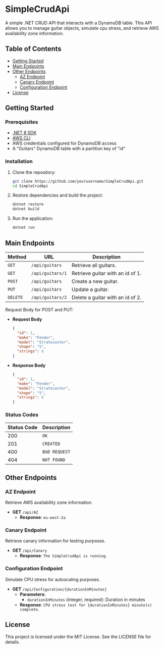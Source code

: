 # SimpleCrudApi

A simple .NET CRUD API that interacts with a DynamoDB table. This API allows you to manage guitar objects, simulate cpu stress, and retrieve AWS availability zone information.

## Table of Contents

- [Getting Started](#getting-started)
- [Main Endpoints](#main-endpoints)
- [Other Endpoints](#other-endpoints)
  - [AZ Endpoint](#az-endpoint)
  - [Canary Endpoint](#canary-endpoint)
  - [Configuration Endpoint](#configuration-endpoint)
- [License](#license)

## Getting Started

### Prerequisites

- [.NET 8 SDK](https://dotnet.microsoft.com/download/dotnet/8.0)
- [AWS CLI](https://aws.amazon.com/cli/)
- AWS credentials configured for DynamoDB access
- A "Guitars" DynamoDB table with a partition key of "id"

### Installation

1. Clone the repository:
    ```sh
    git clone https://github.com/yourusername/SimpleCrudApi.git
    cd SimpleCrudApi
    ```

2. Restore dependencies and build the project:
    ```sh
    dotnet restore
    dotnet build
    ```

3. Run the application:
    ```sh
    dotnet run
    ```
## Main Endpoints

| Method   | URL                                      | Description                              |
| -------- | ---------------------------------------- | ---------------------------------------- |
| `GET`    | `/api/guitars`                           | Retrieve all guitars.                    |
| `GET`    | `/api/guitars/1`                         | Retrieve guitar with an id of 1.         |
| `POST`   | `/api/guitars`                           | Create a new guitar.                     |
| `PUT`    | `/api/guitars`                           | Update a guitar.                         |
| `DELETE` | `/api/guitars/2`                         | Delete a guitar with an id of 2.         |

Request Body for POST and PUT:
- **Request Body**
    ```json
    {
      "id": 1,
      "make": "Fender",
      "model": "Stratocaster",
      "shape": "S",
      "strings": 6
    }
    ```
- **Response Body**
    ```json
    {
      "id": 1,
      "make": "Fender",
      "model": "Stratocaster",
      "shape": "S",
      "strings": 6
    }
    ```
### Status Codes
| Status Code | Description |
| :--- | :--- |
| 200 | `OK` |
| 201 | `CREATED` |
| 400 | `BAD REQUEST` |
| 404 | `NOT FOUND` |

    
## Other Endpoints
### AZ Endpoint

Retrieve AWS availability zone information.

- **GET** `/api/AZ`
  - **Response**: `eu-west-2a`

### Canary Endpoint

Retrieve canary information for testing purposes.

- **GET** `/api/Canary`
  - **Response**: `The SimpleCrudApi is running.`

### Configuration Endpoint

Simulate CPU stress for autoscaling purposes.

- **GET** `/api/Configuration/{durationInMinutes}`
  - **Parameters**:
    - `durationInMinutes` (integer, required): Duration in minutes
  - **Response**: `CPU stress test for {durationInMinutes} minute(s) complete.`

## License
This project is licensed under the MIT License. See the LICENSE file for details.